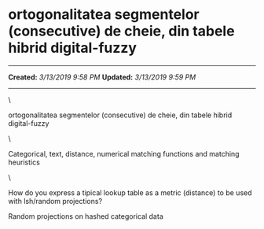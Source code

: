 ortogonalitatea segmentelor (consecutive) de cheie, din tabele hibrid digital-fuzzy
===================================================================================

  -------------- ---------------------
  **Created:**   *3/13/2019 9:58 PM*
  **Updated:**   *3/13/2019 9:59 PM*
  -------------- ---------------------

\

ortogonalitatea segmentelor (consecutive) de cheie, din tabele hibrid
digital-fuzzy

\

Categorical, text, distance, numerical matching functions and matching
heuristics

\

How do you express a tipical lookup table as a metric (distance) to be
used with lsh/random projections?

Random projections on hashed categorical data

 
